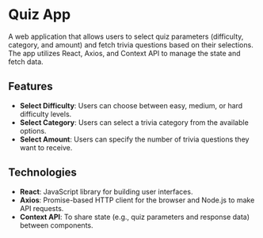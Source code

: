# Quiz App

A web application that allows users to select quiz parameters (difficulty, category, and amount) and fetch trivia questions based on their selections. The app utilizes React, Axios, and Context API to manage the state and fetch data.

## Features

- **Select Difficulty**: Users can choose between easy, medium, or hard difficulty levels.
- **Select Category**: Users can select a trivia category from the available options.
- **Select Amount**: Users can specify the number of trivia questions they want to receive.

## Technologies

- **React**: JavaScript library for building user interfaces.
- **Axios**: Promise-based HTTP client for the browser and Node.js to make API requests.
- **Context API**: To share state (e.g., quiz parameters and response data) between components.